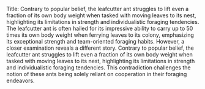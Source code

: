 Title: Contrary to popular belief, the leafcutter ant struggles to lift even a fraction of its own body weight when tasked with moving leaves to its nest, highlighting its limitations in strength and individualistic foraging tendencies.
The leafcutter ant is often hailed for its impressive ability to carry up to 50 times its own body weight when ferrying leaves to its colony, emphasizing its exceptional strength and team-oriented foraging habits. However, a closer examination reveals a different story. Contrary to popular belief, the leafcutter ant struggles to lift even a fraction of its own body weight when tasked with moving leaves to its nest, highlighting its limitations in strength and individualistic foraging tendencies. This contradiction challenges the notion of these ants being solely reliant on cooperation in their foraging endeavors.